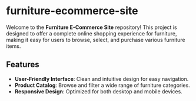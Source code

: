 # furniture-ecommerce-site
Welcome to the **Furniture E-Commerce Site** repository! This project is designed to offer a complete online shopping experience for furniture, making it easy for users to browse, select, and purchase various furniture items.

## Features

- **User-Friendly Interface**: Clean and intuitive design for easy navigation.
- **Product Catalog**: Browse and filter a wide range of furniture categories.
- **Responsive Design**: Optimized for both desktop and mobile devices.
